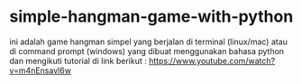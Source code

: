 # simple-hangman-game-with-python

ini adalah game hangman simpel yang berjalan di terminal (linux/mac) atau di command prompt (windows) yang dibuat menggunakan bahasa python dan mengikuti tutorial di link berikut : https://www.youtube.com/watch?v=m4nEnsavl6w

